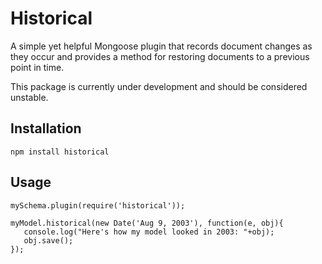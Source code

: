 Historical
==========

A simple yet helpful Mongoose plugin that records document changes as they occur and provides
a method for restoring documents to a previous point in time.

This package is currently under development and should be considered unstable.

Installation
------------

`npm install historical`

Usage
-----

```vim
mySchema.plugin(require('historical'));
```

```vim
myModel.historical(new Date('Aug 9, 2003'), function(e, obj){
   console.log("Here's how my model looked in 2003: "+obj);
   obj.save();
});
```